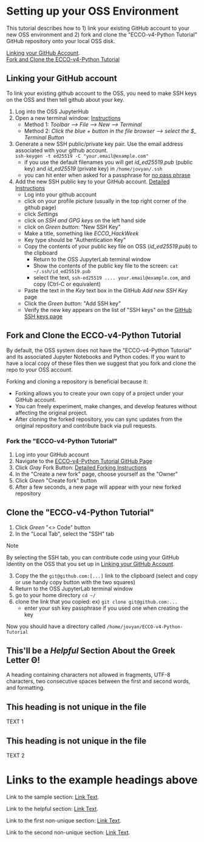 # Setting up your OSS Environment

This tutorial describes how to 1) link your existing GitHub account to your new OSS environment and 2) fork and clone the "ECCO-v4-Python Tutorial" GitHub repository onto your local OSS disk.

[Linking your GitHub Account](#linking-your-github-account).\
[Fork and Clone the ECCO-v4-Python Tutorial](#fork-and-clone-the-ecco-v4-python-tutorial)

## Linking your GitHub account

To link your existing github account to the OSS, you need to make SSH keys on the OSS and then tell github about your key.

1. Log into the OSS JupyterHub
1. Open a new terminal window: [Instructions](https://jupyterlab.readthedocs.io/en/latest/user/terminal.html#)
   - Method 1: *Toolbar --> File --> New --> Terminal*
   - Method 2: *Click the blue + button in the file browser --> select the $_ Terminal Button*
1. Generate a new SSH public/private key pair. Use the email address associated with your github account.\
   ```ssh-keygen -t ed25519 -C "your.email@example.com"```
   - if you use the default filenames you will get *id_ed25519.pub* (public key) and *id_ed25519* (private key) in `/home/jovyan/.ssh` 
   - you can hit enter when asked for a passphrase for [no pass phrase](https://docs.github.com/en/authentication/connecting-to-github-with-ssh/working-with-ssh-key-passphrases)
1. Add the new SSH public key to your GitHub account. [Detailed Instructions](https://docs.github.com/en/authentication/connecting-to-github-with-ssh/adding-a-new-ssh-key-to-your-github-account)
   - Log into your github account
   - click on your profile picture (usually in the top right corner of the github page)
   - click *Settings*
   - click on *SSH and GPG keys* on the left hand side
   - click on *Green button*: "New SSH Key"
   - Make a title, something like *ECCO_HackWeek*
   - Key type should be "Authentication Key"
   - Copy the contents of your public key file on OSS (*id_ed25519.pub*) to the clipboard
     - Return to the OSS JupyterLab terminal window
     - Show the contents of the public key file to the screen: ```cat ~/.ssh/id_ed25519.pub```
     - select the text, ```ssh-ed25519 .... your.email@example.com```, and copy (Ctrl-C or equivalent)
   - Paste the text in the *Key* text box in the GitHub *Add new SSH Key* page
   - Click the *Green button*: "Add SSH key"
   - Verify the new key appears on the list of "SSH keys" on the [GitHub SSH keys page](https://github.com/settings/keys)
    
## Fork and Clone the ECCO-v4-Python Tutorial

By default, the OSS system does not have the "ECCO-v4-Python Tutorial" and its associated Jupyter Notebooks and Python codes. If you want to have a local copy of these files then we suggest that you fork and clone the repo to your OSS account.

Forking and cloning a repository is beneficial because it:
- Forking allows you to create your own copy of a project under your GitHub account.
- You can freely experiment, make changes, and develop features without affecting the original project.
- After cloning the forked repository, you can sync updates from the original repository and contribute back via pull requests.

### Fork the "ECCO-v4-Python Tutorial"
1. Log into your GitHub account
2. Navigate to the [ECCO-v4-Python Tutorial GitHub Page](https://github.com/ECCO-GROUP/ECCO-v4-Python-Tutorial/tree/master)
3. Click *Gray* Fork Button: [Detailed Forking Instructions](https://docs.github.com/en/pull-requests/collaborating-with-pull-requests/working-with-forks/fork-a-repo)
4. In the "Create a new fork" page, choose yourself as the "Owner"
5. Click *Green* "Create fork" button
6. After a few seconds, a new page will appear with your new forked repository

## Clone the "ECCO-v4-Python Tutorial"
1. Click *Green* "\<\> Code" button
2. In the "Local Tab", select the "SSH" tab
> [!NOTE]
> By selecting the SSH tab, you can contribute code using your GitHub Identity on the OSS that you set up in [Linking your GitHub Account](#linking-your-github-account).
3. Copy the the `git@github.com:[...]` link to the clipboard (select and copy or use handy copy button with the two squares)
4. Return to the OSS JupyterLab terminal window
5. go to your home directory `cd ~/`
6. clone the link that you copied: ex) ```git clone git@github.com:...```
   - enter your ssh key passphrase if you used one when creating the key

Now you should have a directory called `/home/jovyan/ECCO-v4-Python-Tutorial`


     




## This'll  be a _Helpful_ Section About the Greek Letter Θ!
A heading containing characters not allowed in fragments, UTF-8 characters, two consecutive spaces between the first and second words, and formatting.

## This heading is not unique in the file

TEXT 1

## This heading is not unique in the file

TEXT 2

# Links to the example headings above

Link to the sample section: [Link Text](#sample-section).

Link to the helpful section: [Link Text](#thisll--be-a-helpful-section-about-the-greek-letter-Θ).

Link to the first non-unique section: [Link Text](#this-heading-is-not-unique-in-the-file).

Link to the second non-unique section: [Link Text](#this-heading-is-not-unique-in-the-file-1).
